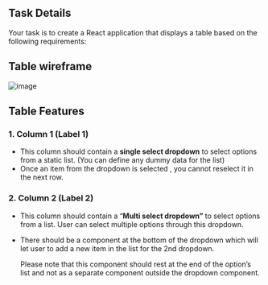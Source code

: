 ## **Task Details**

Your task is to create a React application that displays a table based on the following requirements:

## Table wireframe
![image](https://github.com/user-attachments/assets/df7da4a5-9db6-47fd-8091-f24b66a86ee6)


## Table Features

### 1. Column 1 (Label 1)

- This column should contain a **single select dropdown** to select options from a static list. (You can define any dummy data for the list)
- Once an item from the dropdown is selected , you cannot reselect it in the next row.

### 2. Column 2 (Label 2)

- This column should contain a “**Multi select dropdown”** to select options from a list. User can select multiple options through this dropdown.
- There should be a component at the bottom of the dropdown which will let user to add a new item in the list for the 2nd dropdown.
    
    Please note that this component should rest at the end of the option’s list and not as a separate component outside the dropdown component.
